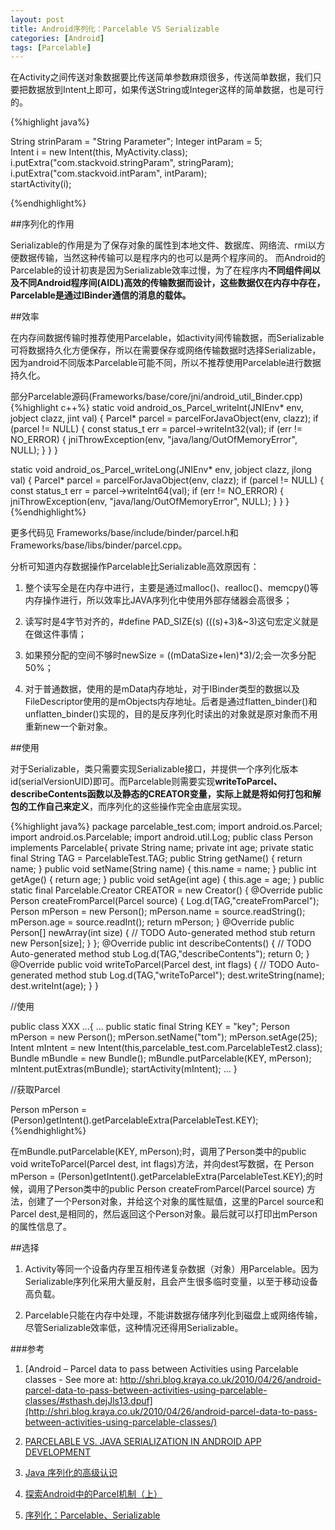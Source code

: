 ```yaml
---
layout: post
title: Android序列化：Parcelable VS Serializable
categories: [Android]
tags: [Parcelable]
---
```


在Activity之间传送对象数据要比传送简单参数麻烦很多，传送简单数据，我们只要把数据放到Intent上即可，如果传送String或Integer这样的简单数据，也是可行的。

{%highlight java%}

String strinParam = "String Parameter"; 
Integer intParam = 5;   
Intent i = new Intent(this, MyActivity.class); 
i.putExtra("com.stackvoid.stringParam", stringParam); 
i.putExtra("com.stackvoid.intParam", intParam);   
startActivity(i); 

{%endhighlight%}

##序列化的作用

Serializable的作用是为了保存对象的属性到本地文件、数据库、网络流、rmi以方便数据传输，当然这种传输可以是程序内的也可以是两个程序间的。
而Android的Parcelable的设计初衷是因为Serializable效率过慢，为了在程序内**不同组件间以及不同Android程序间(AIDL)高效的传输数据而设计，这些数据仅在内存中存在，Parcelable是通过IBinder通信的消息的载体。**


##效率

在内存间数据传输时推荐使用Parcelable，如activity间传输数据，而Serializable可将数据持久化方便保存，所以在需要保存或网络传输数据时选择Serializable，因为android不同版本Parcelable可能不同，所以不推荐使用Parcelable进行数据持久化。

部分Parcelable源码(Frameworks/base/core/jni/android_util_Binder.cpp)
{%highlight c++%}
static void android_os_Parcel_writeInt(JNIEnv* env, jobject clazz, jint val)
{
    Parcel* parcel = parcelForJavaObject(env, clazz);
    if (parcel != NULL) {
        const status_t err = parcel->writeInt32(val);
        if (err != NO_ERROR) {
            jniThrowException(env, "java/lang/OutOfMemoryError", NULL);
        }
    }
}

static void android_os_Parcel_writeLong(JNIEnv* env, jobject clazz, jlong val)
{
    Parcel* parcel = parcelForJavaObject(env, clazz);
    if (parcel != NULL) {
        const status_t err = parcel->writeInt64(val);
        if (err != NO_ERROR) {
            jniThrowException(env, "java/lang/OutOfMemoryError", NULL);
        }
    }
}
{%endhighlight%}

更多代码见 Frameworks/base/include/binder/parcel.h和Frameworks/base/libs/binder/parcel.cpp。

分析可知道内存数据操作Parcelable比Serializable高效原因有：

1. 整个读写全是在内存中进行，主要是通过malloc()、realloc()、memcpy()等内存操作进行，所以效率比JAVA序列化中使用外部存储器会高很多；

1. 读写时是4字节对齐的，#define PAD_SIZE(s) (((s)+3)&~3)这句宏定义就是在做这件事情；

1. 如果预分配的空间不够时newSize = ((mDataSize+len)*3)/2;会一次多分配50%；

1. 对于普通数据，使用的是mData内存地址，对于IBinder类型的数据以及FileDescriptor使用的是mObjects内存地址。后者是通过flatten_binder()和unflatten_binder()实现的，目的是反序列化时读出的对象就是原对象而不用重新new一个新对象。

##使用

对于Serializable，类只需要实现Serializable接口，并提供一个序列化版本id(serialVersionUID)即可。而Parcelable则需要实现**writeToParcel、describeContents函数以及静态的CREATOR变量，实际上就是将如何打包和解包的工作自己来定义**，而序列化的这些操作完全由底层实现。

{%highlight java%}
package parcelable_test.com;
import android.os.Parcel;  
import android.os.Parcelable; 
import android.util.Log;
public class Person implements Parcelable{
private String name;
private int age;
private static final String TAG = ParcelableTest.TAG; 
public String getName() {
return name;
}
public void setName(String name) {
this.name = name;
}
public int getAge() {
return age;
}
public void setAge(int age) {
this.age = age;
}
public static final Parcelable.Creator<Person> CREATOR = new Creator<Person>() {
@Override
public Person createFromParcel(Parcel source) {
Log.d(TAG,"createFromParcel");
Person mPerson = new Person();
mPerson.name = source.readString();
mPerson.age = source.readInt();
return mPerson;
}
@Override
public Person[] newArray(int size) {
// TODO Auto-generated method stub
return new Person[size];
}
};
@Override
public int describeContents() {
// TODO Auto-generated method stub
Log.d(TAG,"describeContents");
return 0;
}
@Override
public void writeToParcel(Parcel dest, int flags) {
// TODO Auto-generated method stub
Log.d(TAG,"writeToParcel");
dest.writeString(name);
dest.writeInt(age);
}
}

//使用

public class XXX ...{
...
public static final String KEY = "key";
Person mPerson = new Person();
mPerson.setName("tom");
mPerson.setAge(25);
Intent mIntent = new Intent(this,parcelable_test.com.ParcelableTest2.class);
Bundle mBundle = new Bundle();
mBundle.putParcelable(KEY, mPerson);
mIntent.putExtras(mBundle);
startActivity(mIntent);
...
}

//获取Parcel

Person mPerson = (Person)getIntent().getParcelableExtra(ParcelableTest.KEY);
{%endhighlight%}

在mBundle.putParcelable(KEY, mPerson);时，调用了Person类中的public void writeToParcel(Parcel dest, int flags)方法，并向dest写数据，在 Person mPerson = (Person)getIntent().getParcelableExtra(ParcelableTest.KEY);的时候，调用了Person类中的public Person createFromParcel(Parcel source) 方法，创建了一个Person对象，并给这个对象的属性赋值，这里的Parcel source和Parcel dest,是相同的，然后返回这个Person对象。最后就可以打印出mPerson的属性信息了。


##选择

1. Activity等同一个设备内存里互相传递复杂数据（对象）用Parcelable。因为Serializable序列化采用大量反射，且会产生很多临时变量，以至于移动设备高负载。

1. Parcelable只能在内存中处理，不能讲数据存储序列化到磁盘上或网络传输，尽管Serializable效率低，这种情况还得用Serializable。


###参考

1. [Android – Parcel data to pass between Activities using Parcelable classes - See more at: http://shri.blog.kraya.co.uk/2010/04/26/android-parcel-data-to-pass-between-activities-using-parcelable-classes/#sthash.dejJls13.dpuf](http://shri.blog.kraya.co.uk/2010/04/26/android-parcel-data-to-pass-between-activities-using-parcelable-classes/)

1. [PARCELABLE VS. JAVA SERIALIZATION IN ANDROID APP DEVELOPMENT](http://www.3pillarglobal.com/insights/parcelable-vs-java-serialization-in-android-app-development)

1. [Java 序列化的高级认识](http://www.ibm.com/developerworks/cn/java/j-lo-serial/index.html)

1. [探索Android中的Parcel机制（上）](http://blog.csdn.net/caowenbin/article/details/6532217)

1. [序列化：Parcelable、Serializable](http://blog.csdn.net/u011936381/article/details/19120803)
